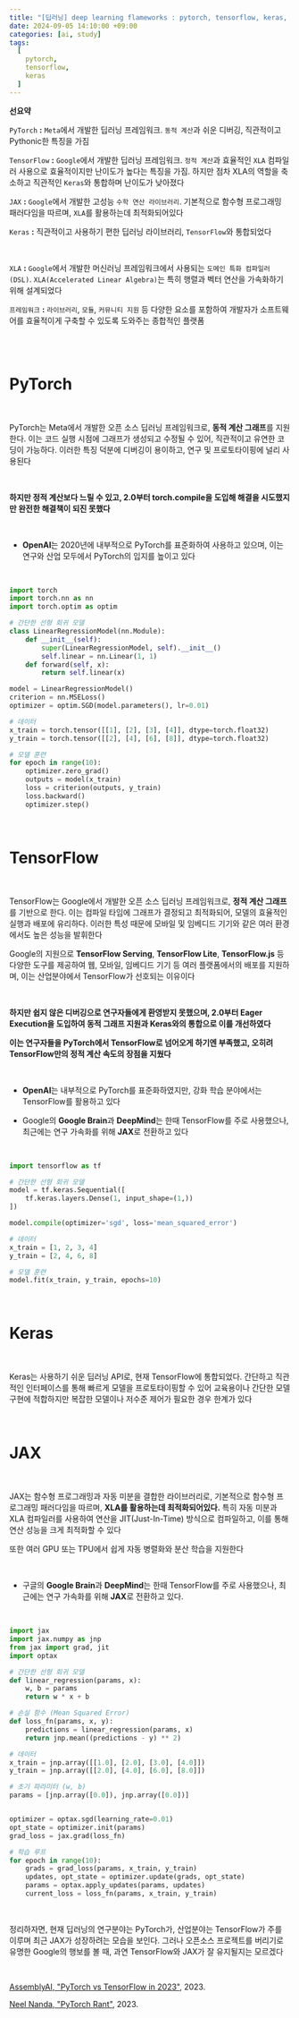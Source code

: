 ```yaml
---
title: "[딥러닝] deep learning flameworks : pytorch, tensorflow, keras, jax"
date: 2024-09-05 14:10:00 +09:00
categories: [ai, study]
tags:
  [
    pytorch,
    tensorflow,
    keras
  ]
---
```


**선요약**

`PyTorch` **:** `Meta`에서 개발한 딥러닝 프레임워크. `동적 계산`과 쉬운 디버깅, 직관적이고 Pythonic한 특징을 가짐

`TensorFlow` **:** `Google`에서 개발한 딥러닝 프레임워크. `정적 계산`과 효율적인 `XLA` 컴파일러 사용으로 효율적이지만 난이도가 높다는 특징을 가짐. 하지만 점차 XLA의 역할을 축소하고 직관적인 `Keras`와 통합하며 난이도가 낮아졌다

`JAX` **:** `Google`에서 개발한 고성능 `수학 연산 라이브러리`. 기본적으로 함수형 프로그래밍 패러다임을 따르며, `XLA`를 활용하는데 최적화되어있다

`Keras` **:** 직관적이고 사용하기 편한 딥러닝 라이브러리, `TensorFlow`와 통합되었다

<br/>

`XLA` **:** `Google`에서 개발한 머신러닝 프레임워크에서 사용되는 `도메인 특화 컴파일러(DSL)`. `XLA(Accelerated Linear Algebra)`는 특히 행렬과 벡터 연산을 가속화하기 위해 설계되었다

`프레임워크` **:** `라이브러리`, `모듈`, `커뮤니티 지원` 등 다양한 요소를 포함하여 개발자가 소프트웨어를 효율적이게 구축할 수 있도록 도와주는 종합적인 플랫폼

<br/>
<br/>

# **PyTorch**

<br/>

PyTorch는 Meta에서 개발한 오픈 소스 딥러닝 프레임워크로, **동적 계산 그래프**를 지원한다. 이는 코드 실행 시점에 그래프가 생성되고 수정될 수 있어, 직관적이고 유연한 코딩이 가능하다. 이러한 특징 덕분에 디버깅이 용이하고, 연구 및 프로토타이핑에 널리 사용된다

<br/>

**하지만 정적 계산보다 느릴 수 있고, 2.0부터 torch.compile을 도입해 해결을 시도했지만 완전한 해결책이 되진 못했다**

<br/>

- **OpenAI**는 2020년에 내부적으로 PyTorch를 표준화하여 사용하고 있으며, 이는 연구와 산업 모두에서 PyTorch의 입지를 높이고 있다

<br/>

```python
import torch
import torch.nn as nn
import torch.optim as optim

# 간단한 선형 회귀 모델
class LinearRegressionModel(nn.Module):
    def __init__(self):
        super(LinearRegressionModel, self).__init__()
        self.linear = nn.Linear(1, 1)
    def forward(self, x):
        return self.linear(x)

model = LinearRegressionModel()
criterion = nn.MSELoss()
optimizer = optim.SGD(model.parameters(), lr=0.01)

# 데이터
x_train = torch.tensor([[1], [2], [3], [4]], dtype=torch.float32)
y_train = torch.tensor([[2], [4], [6], [8]], dtype=torch.float32)

# 모델 훈련
for epoch in range(10):
    optimizer.zero_grad()
    outputs = model(x_train)
    loss = criterion(outputs, y_train)
    loss.backward()
    optimizer.step()
```

<br/>

# **TensorFlow**

<br/>

TensorFlow는 Google에서 개발한 오픈 소스 딥러닝 프레임워크로, **정적 계산 그래프**를 기반으로 한다. 이는 컴파일 타임에 그래프가 결정되고 최적화되어, 모델의 효율적인 실행과 배포에 유리하다. 이러한 특성 때문에 모바일 및 임베디드 기기와 같은 여러 환경에서도 높은 성능을 발휘한다

Google의 지원으로 **TensorFlow Serving**, **TensorFlow Lite**, **TensorFlow.js** 등 다양한 도구를 제공하여 웹, 모바일, 임베디드 기기 등 여러 플랫폼에서의 배포를 지원하며, 이는 산업분야에서 TensorFlow가 선호되는 이유이다

<br/>

**하지만 쉽지 않은 디버깅으로 연구자들에게 환영받지 못했으며, 2.0부터 Eager Execution을 도입하여 동적 그래프 지원과 Keras와의 통합으로 이를 개선하였다**

**이는 연구자들을 PyTorch에서 TensorFlow로 넘어오게 하기엔 부족했고, 오히려 TensorFlow만의 정적 계산 속도의 장점을 지웠다** 

<br/>

- **OpenAI**는 내부적으로 PyTorch를 표준화하였지만, 강화 학습 분야에서는 TensorFlow를 활용하고 있다

- Google의 **Google Brain**과 **DeepMind**는 한때 TensorFlow를 주로 사용했으나, 최근에는 연구 가속화를 위해 **JAX**로 전환하고 있다

<br/>

```python
import tensorflow as tf

# 간단한 선형 회귀 모델
model = tf.keras.Sequential([
    tf.keras.layers.Dense(1, input_shape=(1,))
])

model.compile(optimizer='sgd', loss='mean_squared_error')

# 데이터
x_train = [1, 2, 3, 4]
y_train = [2, 4, 6, 8]

# 모델 훈련
model.fit(x_train, y_train, epochs=10)
```

<br/>

# **Keras**

<br/>

Keras는 사용하기 쉬운 딥러닝 API로, 현재 TensorFlow에 통합되었다. 간단하고 직관적인 인터페이스를 통해 빠르게 모델을 프로토타이핑할 수 있어 교육용이나 간단한 모델 구현에 적합하지만 복잡한 모델이나 저수준 제어가 필요한 경우 한계가 있다


<br/>

# **JAX**

<br/>

JAX는 함수형 프로그래밍과 자동 미분을 결합한 라이브러리로, 기본적으로 함수형 프로그래밍 패러다임을 따르며, **XLA를 활용하는데 최적화되어있다.** 특히 자동 미분과 XLA 컴파일러를 사용하여 연산을 JIT(Just-In-Time) 방식으로 컴파일하고, 이를 통해 연산 성능을 크게 최적화할 수 있다

또한 여러 GPU 또는 TPU에서 쉽게 자동 병렬화와 분산 학습을 지원한다

<br/>

- 구글의 **Google Brain**과 **DeepMind**는 한때 TensorFlow를 주로 사용했으나, 최근에는 연구 가속화를 위해 **JAX**로 전환하고 있다. 

<br/>

```python
import jax
import jax.numpy as jnp
from jax import grad, jit
import optax

# 간단한 선형 회귀 모델
def linear_regression(params, x):
    w, b = params
    return w * x + b

# 손실 함수 (Mean Squared Error)
def loss_fn(params, x, y):
    predictions = linear_regression(params, x)
    return jnp.mean((predictions - y) ** 2)

# 데이터
x_train = jnp.array([[1.0], [2.0], [3.0], [4.0]])
y_train = jnp.array([[2.0], [4.0], [6.0], [8.0]])

# 초기 파라미터 (w, b)
params = [jnp.array([0.0]), jnp.array([0.0])]


optimizer = optax.sgd(learning_rate=0.01)
opt_state = optimizer.init(params)
grad_loss = jax.grad(loss_fn)

# 학습 루프
for epoch in range(10):
    grads = grad_loss(params, x_train, y_train)
    updates, opt_state = optimizer.update(grads, opt_state)
    params = optax.apply_updates(params, updates)
    current_loss = loss_fn(params, x_train, y_train)
```

<br/>

정리하자면, 현재 딥러닝의 연구분야는 PyTorch가, 산업분야는 TensorFlow가 주를 이루며 최근 JAX가 성장하려는 모습을 보인다. 그러나 오픈소스 프로젝트를 버리기로 유명한 Google의 행보를 볼 때, 과연 TensorFlow와 JAX가 잘 유지될지는 모르겠다

<br/>

[AssemblyAI, "PyTorch vs TensorFlow in 2023"](https://www.assemblyai.com/blog/pytorch-vs-tensorflow-in-2023/), 2023.

[Neel Nanda, "PyTorch Rant"](https://neel04.github.io/my-website/blog/pytorch_rant/), 2023.
